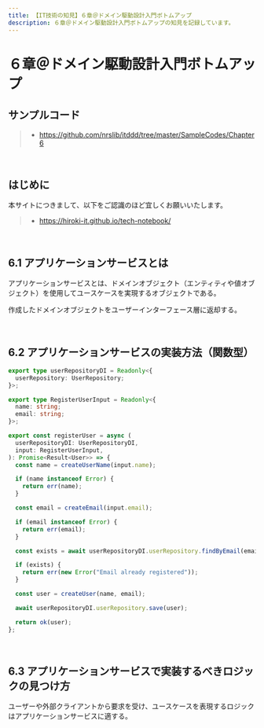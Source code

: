 ```yaml
---
title: 【IT技術の知見】６章＠ドメイン駆動設計入門ボトムアップ
description: ６章＠ドメイン駆動設計入門ボトムアップの知見を記録しています。
---
```


# ６章＠ドメイン駆動設計入門ボトムアップ

## サンプルコード

> - https://github.com/nrslib/itddd/tree/master/SampleCodes/Chapter6

<br>

## はじめに

本サイトにつきまして、以下をご認識のほど宜しくお願いいたします。

> - https://hiroki-it.github.io/tech-notebook/

<br>

## 6.1 アプリケーションサービスとは

アプリケーションサービスとは、ドメインオブジェクト（エンティティや値オブジェクト）を使用してユースケースを実現するオブジェクトである。

作成したドメインオブジェクトをユーザーインターフェース層に返却する。

<br>

## 6.2 アプリケーションサービスの実装方法（関数型）

```typescript
export type userRepositoryDI = Readonly<{
  userRepository: UserRepository;
}>;

export type RegisterUserInput = Readonly<{
  name: string;
  email: string;
}>;

export const registerUser = async (
  userRepositoryDI: UserRepositoryDI,
  input: RegisterUserInput,
): Promise<Result<User>> => {
  const name = createUserName(input.name);

  if (name instanceof Error) {
    return err(name);
  }

  const email = createEmail(input.email);

  if (email instanceof Error) {
    return err(email);
  }

  const exists = await userRepositoryDI.userRepository.findByEmail(email);

  if (exists) {
    return err(new Error("Email already registered"));
  }

  const user = createUser(name, email);

  await userRepositoryDI.userRepository.save(user);

  return ok(user);
};
```

<br>

## 6.3 アプリケーションサービスで実装するべきロジックの見つけ方

ユーザーや外部クライアントから要求を受け、ユースケースを表現するロジックはアプリケーションサービスに適する。

<br>
